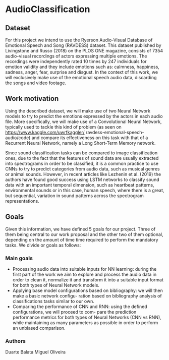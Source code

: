 # AudioClassification
## Dataset
For this project we intend to use the Ryerson Audio-Visual Database of Emotional Speech and Song (RAVDESS) dataset. This dataset published by Livingstone and Russo (2018) on the PLOS ONE magazine, consists of 7354 audio-visual recordings of actors expressing multiple emotions. The recordings were independently rated 10 times by 247 individuals for emotion validity and they include emotions such as: calmness, happiness, sadness, anger, fear, surprise and disgust. In the context of this work, we will exclusively make use of the emotional speech audio data, discarding the songs and video footage.
## Work motivation
Using the described dataset, we will make use of two Neural Network models to try to predict the emotions expressed by the actors in each audio file. More specifically, we will make use of a Convolutional Neural Network, typically used to tackle this kind of problem (as seen on https://www.kaggle.com/uwrfkaggler/ ravdess-emotional-speech-audio/code) and compare its effectiveness on this task with that of a Recurrent Neural Network, namely a Long Short-Term Memory network.

Since sound classification tasks can be compared to image classification ones, due to the fact that the features of sound data are usually extracted into spectrograms in order to be classified, it is a common practice to use CNNs to try to predict categories from audio data, such as musical genres or animal sounds. However, in recent articles like Lezhenin et al. (2019) the authors have found good success using LSTM networks to classify sound data with an important temporal dimension, such as heartbeat patterns, environmental sounds or in this case, human speech, where there is a great, but sequential, variation in sound patterns across the spectrogram representations.
## Goals
Given this information, we have defined 5 goals for our project. Three of them being central to our work proposal and the other two of them optional, depending on the amount of time time required to perform the mandatory tasks. We divide or goals as follows:
### Main goals
- Processing audio data into suitable inputs for NN learning: during the first part of the work we aim to explore and process the audio data in order to clean it, normalize it and transform it into a suitable input format for both types of Neural Network models.
- Applying base model configurations based on bibliography: we will then make a basic network configu- ration based on bibliography analysis of classifications tasks similar to our own.
- Comparing the performance of CNN and RNN: using the defined configurations, we will proceed to com- pare the prediction performance metrics for both types of Neural Networks (CNN vs RNN), while maintaining as many parameters as possible in order to perform an unbiased comparison.

### Authors
Duarte Balata
Miguel Oliveira
